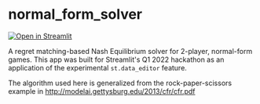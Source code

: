# normal_form_solver

[![Open in Streamlit](https://static.streamlit.io/badges/streamlit_badge_black_white.svg)](https://share.streamlit.io/vdonato/normal_form_solver)

A regret matching-based Nash Equilibrium solver for 2-player, normal-form games.
This app was built for Streamlit's Q1 2022 hackathon as an application of the
experimental `st.data_editor` feature.

The algorithm used here is generalized from the rock-paper-scissors example in
http://modelai.gettysburg.edu/2013/cfr/cfr.pdf
